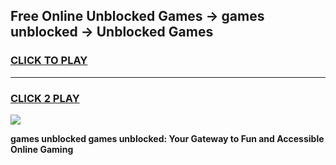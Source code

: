 
## Free Online Unblocked Games → games unblocked → Unblocked Games
<h3>
<a href="https://premium.freeplayer.one?title=games_unblocked&ref=21F">CLICK TO PLAY</a></h3>
<hr>

<h3>
<a href="https://premium.freeplayer.one?title=games_unblocked&ref=21F">CLICK 2 PLAY</a>
  
</h3>

<a href="https://premium.freeplayer.one?title=games_unblocked&ref=21F/"><img src="https://clearcache.store/games.png"></a>


**games unblocked games unblocked: Your Gateway to Fun and Accessible Online Gaming**
